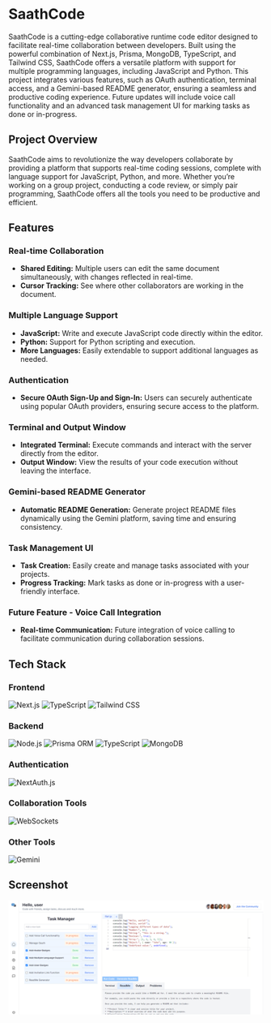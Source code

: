 # SaathCode

SaathCode is a cutting-edge collaborative runtime code editor designed to facilitate real-time collaboration between developers. Built using the powerful combination of Next.js, Prisma, MongoDB, TypeScript, and Tailwind CSS, SaathCode offers a versatile platform with support for multiple programming languages, including JavaScript and Python. This project integrates various features, such as OAuth authentication, terminal access, and a Gemini-based README generator, ensuring a seamless and productive coding experience. Future updates will include voice call functionality and an advanced task management UI for marking tasks as done or in-progress.

## Project Overview

SaathCode aims to revolutionize the way developers collaborate by providing a platform that supports real-time coding sessions, complete with language support for JavaScript, Python, and more. Whether you’re working on a group project, conducting a code review, or simply pair programming, SaathCode offers all the tools you need to be productive and efficient.

## Features

### Real-time Collaboration

- **Shared Editing:** Multiple users can edit the same document simultaneously, with changes reflected in real-time.
- **Cursor Tracking:** See where other collaborators are working in the document.

### Multiple Language Support

- **JavaScript:** Write and execute JavaScript code directly within the editor.
- **Python:** Support for Python scripting and execution.
- **More Languages:** Easily extendable to support additional languages as needed.

### Authentication

- **Secure OAuth Sign-Up and Sign-In:** Users can securely authenticate using popular OAuth providers, ensuring secure access to the platform.

### Terminal and Output Window

- **Integrated Terminal:** Execute commands and interact with the server directly from the editor.
- **Output Window:** View the results of your code execution without leaving the interface.

### Gemini-based README Generator

- **Automatic README Generation:** Generate project README files dynamically using the Gemini platform, saving time and ensuring consistency.

### Task Management UI

- **Task Creation:** Easily create and manage tasks associated with your projects.
- **Progress Tracking:** Mark tasks as done or in-progress with a user-friendly interface.

### Future Feature - Voice Call Integration

- **Real-time Communication:** Future integration of voice calling to facilitate communication during collaboration sessions.

## Tech Stack

### Frontend

![Next.js](https://img.shields.io/badge/Next.js-000000?style=for-the-badge&logo=next.js&logoColor=white)
![TypeScript](https://img.shields.io/badge/TypeScript-007ACC?style=for-the-badge&logo=typescript&logoColor=white)
![Tailwind CSS](https://img.shields.io/badge/Tailwind_CSS-38B2AC?style=for-the-badge&logo=tailwind-css&logoColor=white)

### Backend

![Node.js](https://img.shields.io/badge/Node.js-6DA55F?style=for-the-badge&logo=node.js&logoColor=white)
![Prisma ORM](https://img.shields.io/badge/Prisma-2D3748?style=for-the-badge&logo=prisma&logoColor=white)
![TypeScript](https://img.shields.io/badge/TypeScript-007ACC?style=for-the-badge&logo=typescript&logoColor=white)
![MongoDB](https://img.shields.io/badge/MongoDB-4EA94B?style=for-the-badge&logo=mongodb&logoColor=white)

### Authentication

![NextAuth.js](https://img.shields.io/badge/NextAuth.js-FFFFFF?style=for-the-badge&logo=nextdotjs&logoColor=000000)

### Collaboration Tools

![WebSockets](https://img.shields.io/badge/WebSockets-010101?style=for-the-badge&logo=websocket&logoColor=white)

### Other Tools

![Gemini](https://img.shields.io/badge/Gemini-FF0066?style=for-the-badge&logoColor=white)

## Screenshot

![SaathCode Screenshot](SathCodeHero.png)
